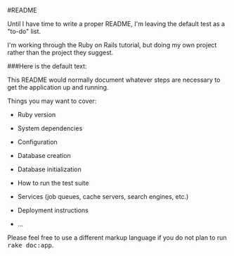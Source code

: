 #README

Until I have time to write a proper README, I'm leaving the default test as a "to-do" list.

I'm working through the Ruby on Rails tutorial, but doing my own project rather than the project they suggest.

###Here is the default text: 

This README would normally document whatever steps are necessary to get the
application up and running.

Things you may want to cover:

* Ruby version

* System dependencies

* Configuration

* Database creation

* Database initialization

* How to run the test suite

* Services (job queues, cache servers, search engines, etc.)

* Deployment instructions

* ...


Please feel free to use a different markup language if you do not plan to run
<tt>rake doc:app</tt>.
